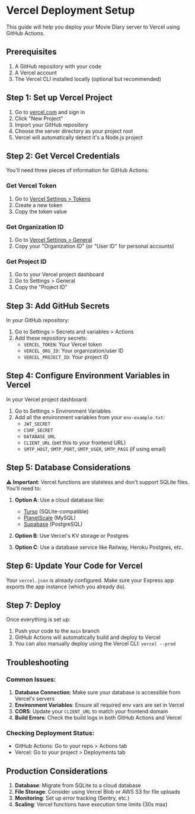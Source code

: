 # Vercel Deployment Setup

This guide will help you deploy your Movie Diary server to Vercel using GitHub Actions.

## Prerequisites

1. A GitHub repository with your code
2. A Vercel account
3. The Vercel CLI installed locally (optional but recommended)

## Step 1: Set up Vercel Project

1. Go to [vercel.com](https://vercel.com) and sign in
2. Click "New Project"
3. Import your GitHub repository
4. Choose the server directory as your project root
5. Vercel will automatically detect it's a Node.js project

## Step 2: Get Vercel Credentials

You'll need three pieces of information for GitHub Actions:

### Get Vercel Token

1. Go to [Vercel Settings > Tokens](https://vercel.com/account/tokens)
2. Create a new token
3. Copy the token value

### Get Organization ID

1. Go to [Vercel Settings > General](https://vercel.com/account)
2. Copy your "Organization ID" (or "User ID" for personal accounts)

### Get Project ID

1. Go to your Vercel project dashboard
2. Go to Settings > General
3. Copy the "Project ID"

## Step 3: Add GitHub Secrets

In your GitHub repository:

1. Go to Settings > Secrets and variables > Actions
2. Add these repository secrets:
   - `VERCEL_TOKEN`: Your Vercel token
   - `VERCEL_ORG_ID`: Your organization/user ID
   - `VERCEL_PROJECT_ID`: Your project ID

## Step 4: Configure Environment Variables in Vercel

In your Vercel project dashboard:

1. Go to Settings > Environment Variables
2. Add all the environment variables from your `env-example.txt`:
   - `JWT_SECRET`
   - `CSRF_SECRET`
   - `DATABASE_URL`
   - `CLIENT_URL` (set this to your frontend URL)
   - `SMTP_HOST`, `SMTP_PORT`, `SMTP_USER`, `SMTP_PASS` (if using email)

## Step 5: Database Considerations

⚠️ **Important**: Vercel functions are stateless and don't support SQLite files. You'll need to:

1. **Option A**: Use a cloud database like:

   - [Turso](https://turso.tech/) (SQLite-compatible)
   - [PlanetScale](https://planetscale.com/) (MySQL)
   - [Supabase](https://supabase.com/) (PostgreSQL)

2. **Option B**: Use Vercel's KV storage or Postgres

3. **Option C**: Use a database service like Railway, Heroku Postgres, etc.

## Step 6: Update Your Code for Vercel

Your `vercel.json` is already configured. Make sure your Express app exports the app instance (which you already do).

## Step 7: Deploy

Once everything is set up:

1. Push your code to the `main` branch
2. GitHub Actions will automatically build and deploy to Vercel
3. You can also manually deploy using the Vercel CLI: `vercel --prod`

## Troubleshooting

### Common Issues:

1. **Database Connection**: Make sure your database is accessible from Vercel's servers
2. **Environment Variables**: Ensure all required env vars are set in Vercel
3. **CORS**: Update your `CLIENT_URL` to match your frontend domain
4. **Build Errors**: Check the build logs in both GitHub Actions and Vercel

### Checking Deployment Status:

- GitHub Actions: Go to your repo > Actions tab
- Vercel: Go to your project > Deployments tab

## Production Considerations

1. **Database**: Migrate from SQLite to a cloud database
2. **File Storage**: Consider using Vercel Blob or AWS S3 for file uploads
3. **Monitoring**: Set up error tracking (Sentry, etc.)
4. **Scaling**: Vercel functions have execution time limits (30s max)

